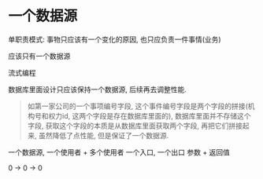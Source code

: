 # 一个数据源

单职责模式: 事物只应该有一个变化的原因, 也只应负责一件事情(业务)

应该只有一个数据源



流式编程

数据库里面设计只应该保持一个数据源, 后续再去调整性能.

   > 如第一家公司的一个事项编号字段, 这个事件编号字段是两个字段的拼接(机构号和权力id, 这两个字段是存在数据库里面的), 数据库里面并不存储这个字段, 获取这个字段的本质是从数据库里面获取两个字段, 再把它们拼接起来, 虽然降低了点性能, 但是保证了一个数据源.

一个数据源, 一个使用者 + 多个使用者
一个入口, 一个出口
参数 + 返回值



0 -> 0 -> 0








